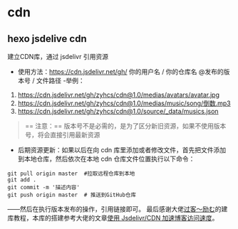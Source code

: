# cdn
## hexo jsdelive cdn
建立CDN库，通过 jsdelivr 引用资源
- 使用方法：https://cdn.jsdelivr.net/gh/ 你的用户名 / 你的仓库名 @发布的版本号 / 文件路径
-举例：
1. https://cdn.jsdelivr.net/gh/zyhcs/cdn@1.0/medias/avatars/avatar.jpg
2. https://cdn.jsdelivr.net/gh/zyhcs/cdn@1.0/medias/music/song/倒数.mp3
3. https://cdn.jsdelivr.net/gh/zyhcs/cdn@1.0/source/_data/musics.json

> == 注意：== 版本号不是必需的，是为了区分新旧资源，如果不使用版本号，将会直接引用最新资源

- 后期资源更新：如果以后在向 cdn 库里添加或者修改文件，首先把文件添加到本地仓库，然后依次在本地 cdn 仓库文件位置执行以下命令：
```git
git pull origin master  #拉取远程仓库到本地
git add .
git commit -m '描述内容'
git push origin master  # 推送到GitHub仓库
```
——然后在执行版本发布的操作，引用链接即可。
最后感谢大佬[过客～励む](https://yafine-blog.cn/)的建库教程，本库的搭建参考大佬的文章[使用 Jsdelivr/CDN 加速博客访问速度](https://yafine-blog.cn/posts/ee35.html)。
